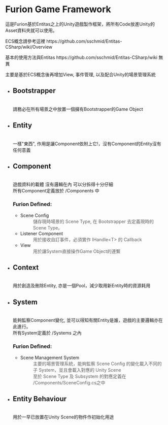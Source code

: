 <h1>Furion Game Framework</h1>
<p>這是Furion基於Entitas之上的Unity遊戲製作框架，將所有Code放進Unity的Asset資料夾就可以使用。</p>
<p>ECS概念請參考這裡 https://github.com/sschmid/Entitas-CSharp/wiki/Overview</p>
<p>基本的使用方法與Entitas https://github.com/sschmid/Entitas-CSharp/wiki 無異</p>
<p>主要是基於ECS概念後再增加View, 事件管理, 以及配合Unity的場景管理系統</p>
<ul>
<li>
<h2>Bootstrapper</h2>
<br />請務必在所有場景之中放置一個擁有Bootstrapper的Game Object</li>
<li>
<h2>Entity</h2>
<br />一樣"東西", 作用是讓Component依附上它!，沒有Component的Entity沒有任何意義</li>
<li>
<h2>Component</h2>
<br />遊戲資料的載體 沒有邏輯在內 可以分拆得十分仔細<br />所有Component定義放於 /Components 中<br />
<h3>Furion Defined:</h3>
<ul>
<li>Scene Config<br />
<blockquote style="margin: 0 0 0 40px; border: none; padding: 0px;">儲存現時場景的 Scene Type, 在 Bootstrapper 去定義現時的Scene Type。</blockquote>
</li>
<li>Listener Component<br />
<blockquote style="margin: 0 0 0 40px; border: none; padding: 0px;">用於接收自訂事件，必須實作 IHandle&lt;T&gt; 的 Callback</blockquote>
</li>
<li>View
  <blockquote style="margin: 0 0 0 40px; border: none; padding: 0px;">用於讓System直接操作Game Object的連繫</blockquote>
  </li>
 
</ul>
</li>
<li>
<h2>Context</h2>
<br />用於創造及刪除Entity, 亦是一個Pool，減少取用新Entity時的資源耗用</li>
<li>
<h2>System</h2>
<br />能夠監察Component變化, 並可以得知有關Entity是誰，遊戲的主要邏輯亦在此進行。<br />所有System定義於 /Systems 之內<br />
<h3>Furion Defined:</h3>
<ul>
<li>Scene Management System<br />
<blockquote style="margin: 0 0 0 40px; border: none; padding: 0px;">主要的場景管理系統，能夠監察 Scene Config 的變化載入不同的子 System，並且會載入對應的 Unity Scene<br />至於 Scene Type 及 Subsystem 的對應定義在 /Components/SceneConfig.cs之中</blockquote>
</li>
</ul>
</li>
<li>
<h2>Entity Behaviour</h2>
<br /> 用於一早已放置在Unity Scene的物件作初始化用途</li>
</ul>
<p>&nbsp;</p>
